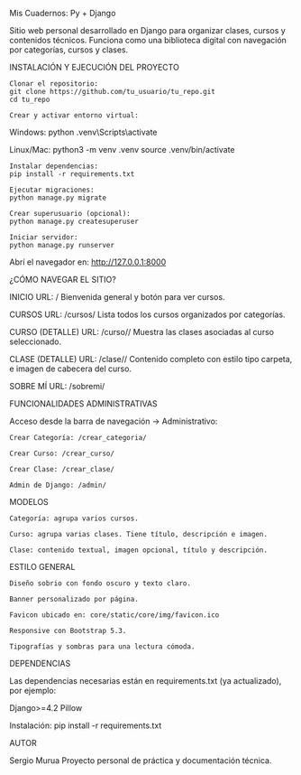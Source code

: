 Mis Cuadernos: Py + Django

Sitio web personal desarrollado en Django para organizar clases, cursos y contenidos técnicos. Funciona como una biblioteca digital con navegación por categorías, cursos y clases.

INSTALACIÓN Y EJECUCIÓN DEL PROYECTO

    Clonar el repositorio:
    git clone https://github.com/tu_usuario/tu_repo.git
    cd tu_repo

    Crear y activar entorno virtual:

Windows:
python .venv\Scripts\activate

Linux/Mac:
python3 -m venv .venv
source .venv/bin/activate

    Instalar dependencias:
    pip install -r requirements.txt

    Ejecutar migraciones:
    python manage.py migrate

    Crear superusuario (opcional):
    python manage.py createsuperuser

    Iniciar servidor:
    python manage.py runserver

Abrí el navegador en: http://127.0.0.1:8000

¿CÓMO NAVEGAR EL SITIO?

INICIO
URL: /
Bienvenida general y botón para ver cursos.

CURSOS
URL: /cursos/
Lista todos los cursos organizados por categorías.

CURSO (DETALLE)
URL: /curso/<id>/
Muestra las clases asociadas al curso seleccionado.

CLASE (DETALLE)
URL: /clase/<id>/
Contenido completo con estilo tipo carpeta, e imagen de cabecera del curso.

SOBRE MÍ
URL: /sobremi/

FUNCIONALIDADES ADMINISTRATIVAS

Acceso desde la barra de navegación → Administrativo:

    Crear Categoría: /crear_categoria/

    Crear Curso: /crear_curso/

    Crear Clase: /crear_clase/

    Admin de Django: /admin/

MODELOS

    Categoría: agrupa varios cursos.

    Curso: agrupa varias clases. Tiene título, descripción e imagen.

    Clase: contenido textual, imagen opcional, título y descripción.

ESTILO GENERAL

    Diseño sobrio con fondo oscuro y texto claro.

    Banner personalizado por página.

    Favicon ubicado en: core/static/core/img/favicon.ico

    Responsive con Bootstrap 5.3.

    Tipografías y sombras para una lectura cómoda.

DEPENDENCIAS

Las dependencias necesarias están en requirements.txt (ya actualizado), por ejemplo:

Django>=4.2
Pillow

Instalación:
pip install -r requirements.txt

AUTOR

Sergio Murua
Proyecto personal de práctica y documentación técnica.